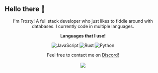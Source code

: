 <p align="center">
<h2>Hello there 👋</h2>
<p align="center">I'm Frosty! A full stack developer who just likes to fiddle around with databases. I currently code in multiple languages.</p>
<p align="center">
   <strong>Languages that I use!</strong>
<p align="center">
   <img alt="JavaScript" src="https://img.shields.io/badge/javascript%20-%23323330.svg?&style=for-the-badge&logo=javascript&logoColor=%23F7DF1E"/>
   <img alt="Rust" src="https://img.shields.io/badge/rust-%23000000.svg?&style=for-the-badge&logo=rust&logoColor=red"/>
   <img alt="Python" src="https://img.shields.io/badge/python-%23000000.svg?&style=for-the-badge&logo=python&logoColor=blue"/>
</p>
<p align="center">
   Feel free to contact me on <a href="https://discord.com/users/855464455752122379">Discord!</a><br></br>
   <img src="http://github-readme-streak-stats.herokuapp.com?user=Icylla&theme=gruvbox"/>
</p>
